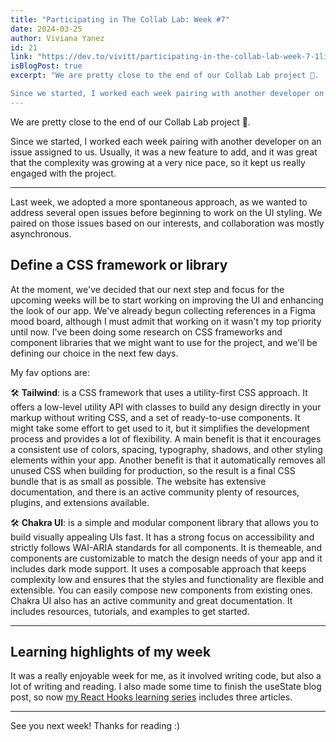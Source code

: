 ```yaml
---
title: "Participating in The Collab Lab: Week #7"
date: 2024-03-25
author: Viviana Yanez
id: 21
link: "https://dev.to/vivitt/participating-in-the-collab-lab-week-7-1lif"
isBlogPost: true
excerpt: "We are pretty close to the end of our Collab Lab project 🤯.

Since we started, I worked each week pairing with another developer on an issue assigned to us. Usually, it was a new feature to add, and it was great that the complexity was growing at a very nice pace, so it kept us really engaged with the project."
---
```


We are pretty close to the end of our Collab Lab project 🤯.

Since we started, I worked each week pairing with another developer on an issue assigned to us. Usually, it was a new feature to add, and it was great that the complexity was growing at a very nice pace, so it kept us really engaged with the project.

---

Last week, we adopted a more spontaneous approach, as we wanted to address several open issues before beginning to work on the UI styling. We paired on those issues based on our interests, and collaboration was mostly asynchronous.

## Define a CSS framework or library

At the moment, we've decided that our next step and focus for the upcoming weeks will be to start working on improving the UI and enhancing the look of our app. We've already begun collecting references in a Figma mood board, although I must admit that working on it wasn't my top priority until now. I've been doing some research on CSS frameworks and component libraries that we might want to use for the project, and we'll be defining our choice in the next few days.

My fav options are:

🛠️ **Tailwind**: is a CSS framework that uses a utility-first CSS approach. It offers a low-level utility API with classes to build any design directly in your markup without writing CSS, and a set of ready-to-use components.
It might take some effort to get used to it, but it simplifies the development process and provides a lot of flexibility. A main benefit is that it encourages a consistent use of colors, spacing, typography, shadows, and other styling elements within your app.
Another benefit is that it automatically removes all unused CSS when building for production, so the result is a final CSS bundle that is as small as possible.
The website has extensive documentation, and there is an active community plenty of resources, plugins, and extensions available.

🛠️ **Chakra UI**: is a simple and modular component library that allows you to build visually appealing UIs fast. It has a strong focus on accessibility and strictly follows WAI-ARIA standards for all components. It is themeable, and components are customizable to match the design needs of your app and it includes dark mode support.
It uses a composable approach that keeps complexity low and ensures that the styles and functionality are flexible and extensible. You can easily compose new components from existing ones.
Chakra UI also has an active community and great documentation. It includes resources, tutorials, and examples to get started.

---

## Learning highlights of my week

It was a really enjoyable week for me, as it involved writing code, but also a lot of writing and reading. I also made some time to finish the useState blog post, so now [my React Hooks learning series](https://dev.to/vivitt/series/26502) includes three articles.

---

See you next week! Thanks for reading :)
